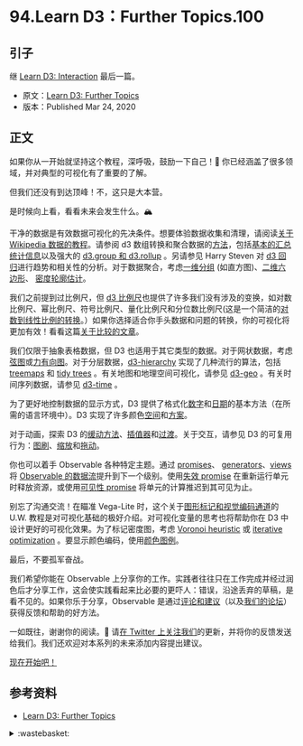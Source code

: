 # 94.Learn D3：Further Topics.100

## <a name="start"></a> 引子
继 [Learn D3: Interaction][url-pre] 最后一篇。

- 原文：[Learn D3: Further Topics][url-1]
- 版本：Published Mar 24, 2020

## <a name="title1"></a> 正文
如果你从一开始就坚持这个教程，深呼吸，鼓励一下自己！🙌 你已经涵盖了很多领域，并对典型的可视化有了重要的了解。

但我们还没有到达顶峰！不，这只是大本营。

是时候向上看，看看未来会发生什么。🏔

干净的数据是有效数据可视化的先决条件。想要体验数据收集和清理，请阅读[关于 Wikipedia 数据的教程][url-2]。请参阅 d3 数组转换和聚合数据的[方法][url-3]，包括[基本的汇总统计信息][url-4]以及强大的 [d3.group 和 d3.rollup][url-5] 。另请参见 Harry Steven 对 [d3 回归][url-6]进行趋势和相关性的分析。对于数据聚合，考虑[一维分组][url-7] (如直方图)、[二维六边形][url-8]、 [密度轮廓估计][url-9]。

我们之前提到过比例尺，但 [d3 比例尺][url-10]也提供了许多我们没有涉及的变换，如对数比例尺、幂比例尺、符号比例尺、量化比例尺和分位数比例尺(这是一个简洁的[对数到线性比例的转换][url-11]。）如果你选择适合你手头数据和问题的转换，你的可视化将更加有效！看看这篇[关于比较的文章][url-12]。

我们仅限于抽象表格数据，但 D3 也适用于其它类型的数据。对于网状数据，考虑[弦图][url-13]或[力有向图][url-14]。对于分层数据，[d3-hierarchy][url-15] 实现了几种流行的算法，包括 [treemaps][url-16] 和 [tidy trees][url-17] 。有关地图和地理空间可视化，请参见 [d3-geo][url-18] 。有关时间序列数据，请参见 [d3-time][url-19] 。

为了更好地控制数据的显示方式，D3 提供了格式化[数字][url-20]和[日期][url-21]的基本方法（在所需的语言环境中）。D3 实现了许多颜色[空间][url-22]和[方案][url-23]。

对于动画，探索 D3 的[缓动方法][url-24]、[插值器][url-25]和[过渡][url-26]。关于交互，请参见 D3 的可复用行为：[图刷][url-27]、[缩放][url-28]和[拖动][url-29]。

你也可以着手 Observable 各种特定主题。通过 [promises][url-30]、 [generators][url-31]、[views][url-32] 将 [Observable 的数据流][url-33]提升到下一个级别。使用[失效 promise][url-34] 在重新运行单元时释放资源，或使用[可见性 promise][url-35] 将单元的计算推迟到其可见为止。

别忘了沟通交流！在瞄准 Vega-Lite 时，这个关于[图形标记和视觉编码通道][url-36]的 U.W. 教程是对可视化基础的极好介绍。对可视化变量的思考也将帮助你在 D3 中设计更好的可视化效果。为了标记密度图，考虑 [Voronoi heuristic][url-37] 或 [iterative optimization][url-38] 。要显示颜色编码，使用[颜色图例][url-39]。

最后，不要孤军奋战。

我们希望你能在 Observable 上分享你的工作。实践者往往只在工作完成并经过润色后才分享工作，这会使实践看起来比必要的更吓人：错误，沿途丢弃的草稿，是看不见的。如果你乐于分享，Observable 是通过[评论和建议][url-40]（以及[我们的论坛][url-41]）获得反馈和帮助的好方法。

一如既往，谢谢你的阅读。🙏 请[在 Twitter 上关注我们][url-42]的更新，并将你的反馈发送给我们。我们还欢迎对本系列的未来添加内容提出建议。

[现在开始吧！][url-43]

## <a name="reference"></a> 参考资料
- [Learn D3: Further Topics][url-1]

[url-pre]:https://github.com/XXHolic/blog/issues/99
[url-1]:https://observablehq.com/@d3/learn-d3-further-topics?collection=@d3/learn-d3
[url-2]:https://observablehq.com/@mbostock/working-with-wikipedia-data
[url-3]:https://observablehq.com/collection/@d3/d3-array
[url-4]:https://observablehq.com/@d3/d3-mean-d3-median-and-friends
[url-5]:https://observablehq.com/@d3/d3-group
[url-6]:https://observablehq.com/@harrystevens/introducing-d3-regression
[url-7]:https://github.com/d3/d3-array/blob/master/README.md#bins
[url-8]:https://github.com/d3/d3-hexbin
[url-9]:https://github.com/d3/d3-contour/blob/master/README.md#density-estimation
[url-10]:https://github.com/d3/d3-scale
[url-11]:https://observablehq.com/@mbostock/new-zealand-tourists-1921-2018
[url-12]:https://observablehq.com/@mbostock/methods-of-comparison-compared
[url-13]:https://github.com/d3/d3-chord
[url-14]:https://github.com/d3/d3-force
[url-15]:https://github.com/d3/d3-hierarchy
[url-16]:https://observablehq.com/@d3/treemap
[url-17]:https://observablehq.com/@d3/tidy-tree
[url-18]:https://github.com/d3/d3-geo
[url-19]:https://github.com/d3/d3-time
[url-20]:https://github.com/d3/d3-format
[url-21]:https://github.com/d3/d3-time-format
[url-22]:https://github.com/d3/d3-color
[url-23]:https://observablehq.com/@d3/color-schemes
[url-24]:https://github.com/d3/d3-ease
[url-25]:https://github.com/d3/d3-interpolate
[url-26]:https://github.com/d3/d3-transition
[url-27]:https://github.com/d3/d3-brush
[url-28]:https://github.com/d3/d3-zoom
[url-29]:https://github.com/d3/d3-drag
[url-30]:https://observablehq.com/@observablehq/introduction-to-promises
[url-31]:https://observablehq.com/@observablehq/introduction-to-generators
[url-32]:https://observablehq.com/@observablehq/introduction-to-views
[url-33]:https://observablehq.com/@observablehq/how-observable-runs
[url-34]:https://observablehq.com/@observablehq/invalidation
[url-35]:https://observablehq.com/@mbostock/intersection-observer
[url-36]:https://observablehq.com/@uwdata/data-types-graphical-marks-and-visual-encoding-channels
[url-37]:https://observablehq.com/@d3/voronoi-labels
[url-38]:https://observablehq.com/@fil/occlusion
[url-39]:https://observablehq.com/@d3/color-legend
[url-40]:https://observablehq.com/@observablehq/suggestions-and-comments
[url-41]:https://talk.observablehq.com/
[url-42]:https://twitter.com/d3js_org
[url-43]:https://observablehq.com/new


<details>
<summary>:wastebasket:</summary>

老少咸宜的合家欢作品，看着还是蛮开心的。

中文的翻译一语双关，感觉很不错。

![94-poster][url-local-poster]

</details>

[url-local-poster]:./images/94/poster.png
